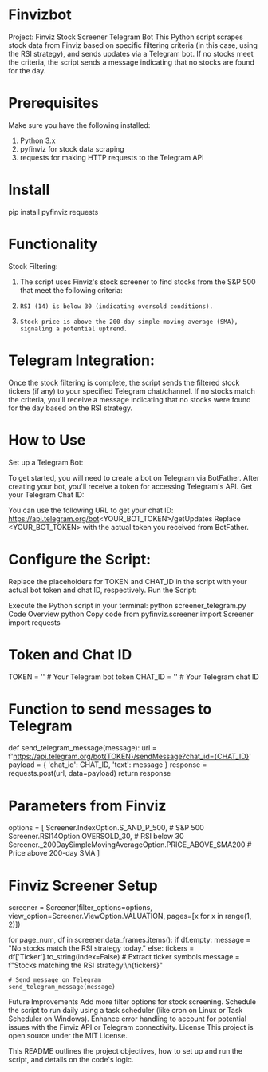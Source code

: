 # Finvizbot

Project: Finviz Stock Screener Telegram Bot
This Python script scrapes stock data from Finviz based on specific filtering criteria (in this case, using the RSI strategy), and sends updates via a Telegram bot. If no stocks meet the criteria, the script sends a message indicating that no stocks are found for the day.

# Prerequisites
Make sure you have the following installed:

1. Python 3.x
2. pyfinviz for stock data scraping
3. requests for making HTTP requests to the Telegram API
   
# Install
pip install pyfinviz requests

# Functionality
Stock Filtering:
1. The script uses Finviz's stock screener to find stocks from the S&P 500 that meet the following criteria:
2.     RSI (14) is below 30 (indicating oversold conditions).
3.     Stock price is above the 200-day simple moving average (SMA), signaling a potential uptrend.

   
# Telegram Integration:
Once the stock filtering is complete, the script sends the filtered stock tickers (if any) to your specified Telegram chat/channel.
If no stocks match the criteria, you'll receive a message indicating that no stocks were found for the day based on the RSI strategy.


# How to Use

Set up a Telegram Bot:

To get started, you will need to create a bot on Telegram via BotFather.
After creating your bot, you'll receive a token for accessing Telegram's API.
Get your Telegram Chat ID:

You can use the following URL to get your chat ID:
https://api.telegram.org/bot<YOUR_BOT_TOKEN>/getUpdates
Replace <YOUR_BOT_TOKEN> with the actual token you received from BotFather.

# Configure the Script:

Replace the placeholders for TOKEN and CHAT_ID in the script with your actual bot token and chat ID, respectively.
Run the Script:

Execute the Python script in your terminal:
python screener_telegram.py
Code Overview
python
Copy code
from pyfinviz.screener import Screener
import requests

# Token and Chat ID
TOKEN = ''  # Your Telegram bot token
CHAT_ID = ''  # Your Telegram chat ID

# Function to send messages to Telegram
def send_telegram_message(message):
    url = f'https://api.telegram.org/bot{TOKEN}/sendMessage?chat_id={CHAT_ID}'
    payload = {
        'chat_id': CHAT_ID,
        'text': message
    }
    response = requests.post(url, data=payload)
    return response

# Parameters from Finviz
options = [
    Screener.IndexOption.S_AND_P_500,  # S&P 500
    Screener.RSI14Option.OVERSOLD_30,  # RSI below 30
    Screener._200DaySimpleMovingAverageOption.PRICE_ABOVE_SMA200  # Price above 200-day SMA
]

# Finviz Screener Setup
screener = Screener(filter_options=options, view_option=Screener.ViewOption.VALUATION, pages=[x for x in range(1, 2)])

for page_num, df in screener.data_frames.items():
    if df.empty:
        message = "No stocks match the RSI strategy today."
    else:
        tickers = df['Ticker'].to_string(index=False)  # Extract ticker symbols
        message = f"Stocks matching the RSI strategy:\n{tickers}"

    # Send message on Telegram
    send_telegram_message(message)
Future Improvements
Add more filter options for stock screening.
Schedule the script to run daily using a task scheduler (like cron on Linux or Task Scheduler on Windows).
Enhance error handling to account for potential issues with the Finviz API or Telegram connectivity.
License
This project is open source under the MIT License.

This README outlines the project objectives, how to set up and run the script, and details on the code's logic.
